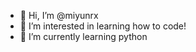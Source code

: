 - 👋 Hi, I’m @miyunrx
- 👀 I’m interested in learning how to code!
- 🌱 I’m currently learning python

<!---
miyunrx/miyunrx is a ✨ special ✨ repository because its `README.md` (this file) appears on your GitHub profile.
You can click the Preview link to take a look at your changes.
--->
